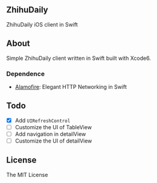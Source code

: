 ZhihuDaily
---

ZhihuDaily iOS client in Swift

## About

Simple ZhihuDaily client written in Swift built with Xcode6.

### Dependence

- [Alamofire](https://github.com/Alamofire/Alamofire): Elegant HTTP Networking in Swift

## Todo

- [x] Add `UIRefreshControl`
- [ ] Customize the UI of TableView
- [ ] Add navigation in detailView
- [ ] Customize the UI of detailView

## License

The MIT License
